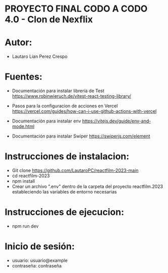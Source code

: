 # PROYECTO FINAL CODO A CODO 4.0 - Clon de Nexflix

# Autor: 
- Lautaro Lian Perez Crespo

# Fuentes:
- Documentación para instalar librería de Test
https://www.robinwieruch.de/vitest-react-testing-library/

- Pasos para la configuracion de acciones en Vercel
https://vercel.com/guides/how-can-i-use-github-actions-with-vercel

- Documentación para instalar env
https://vitejs.dev/guide/env-and-mode.html

- Documentación para instalar Swiper
https://swiperjs.com/element

# Instrucciones de instalacion:
- Git clone https://github.com/LautaroPC/reactfilm-2023-main
- cd reactfilm-2023
- npm install
- Crear un archivo ".env" dentro de la carpeta del proyecto reactfilm.2023 estableciendo las variables de entorno necesarias

# Instrucciones de ejecucion:
- npm run dev

# Inicio de sesión:
- usuario: usuario@example
- contraseña: contraseña